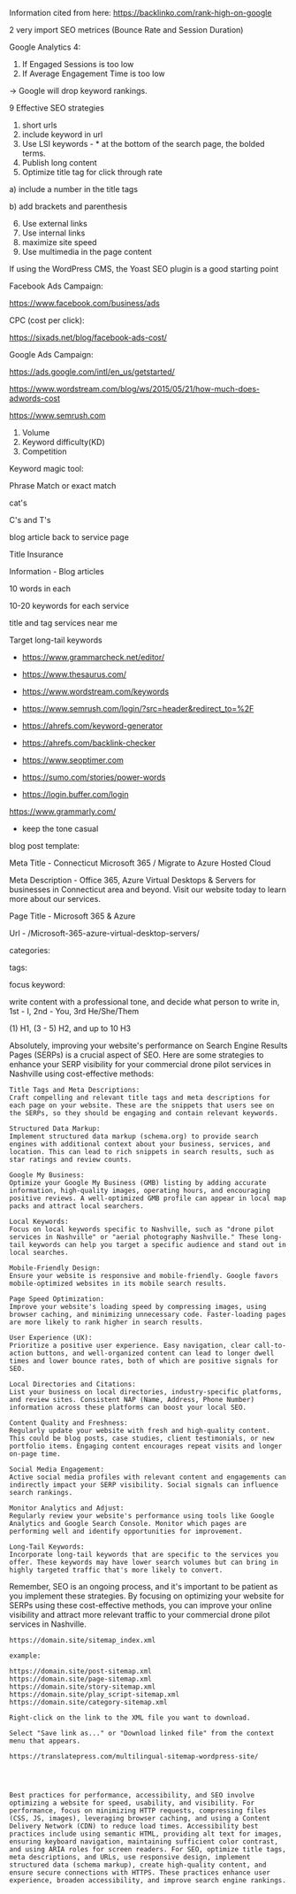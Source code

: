 Information cited from here: https://backlinko.com/rank-high-on-google

2 very import SEO metrices (Bounce Rate and Session Duration)

Google Analytics 4:

1) If Engaged Sessions is too low
2) If Average Engagement Time is too low

-> Google will drop keyword rankings.

9 Effective SEO strategies 

1. short urls
2. include keyword in url
3. Use LSI keywords - * at the bottom of the search page, the bolded terms.
4. Publish long content
5. Optimize title tag for click through rate

  a) include a number in the title tags
  
  b) add brackets and parenthesis 
  
6. Use external links
7. Use internal links
8. maximize site speed
9. Use multimedia in the page content

If using the WordPress CMS, the Yoast SEO plugin is a good starting point


Facebook Ads Campaign:

https://www.facebook.com/business/ads

CPC (cost per click): 

https://sixads.net/blog/facebook-ads-cost/


Google Ads Campaign: 

https://ads.google.com/intl/en_us/getstarted/

https://www.wordstream.com/blog/ws/2015/05/21/how-much-does-adwords-cost


https://www.semrush.com

1. Volume
2. Keyword difficulty(KD)
3. Competition

Keyword magic tool:

Phrase Match or exact match

cat's

C's and T's

blog article back to service page

Title Insurance


Information - Blog articles

10 words in each


10-20 keywords for each service

title and tag services near me

Target long-tail keywords

* https://www.grammarcheck.net/editor/
* https://www.thesaurus.com/
* https://www.wordstream.com/keywords

* https://www.semrush.com/login/?src=header&redirect_to=%2F

* https://ahrefs.com/keyword-generator
* https://ahrefs.com/backlink-checker

* https://www.seoptimer.com
* https://sumo.com/stories/power-words
* https://login.buffer.com/login



https://www.grammarly.com/

* keep the tone casual


blog post template:

Meta Title - Connecticut Microsoft 365 / Migrate to Azure Hosted Cloud

Meta Description - Office 365, Azure Virtual Desktops & Servers for businesses in Connecticut area and beyond. Visit our website today to learn more about our services.

Page Title - Microsoft 365 & Azure

Url - /Microsoft-365-azure-virtual-desktop-servers/


categories:


tags:


focus keyword:


write content with a professional tone, and decide what person to write in, 1st - I, 2nd - You, 3rd He/She/Them

(1) H1, (3 - 5) H2, and up to 10 H3

Absolutely, improving your website's performance on Search Engine Results Pages (SERPs) is a crucial aspect of SEO. Here are some strategies to enhance your SERP visibility for your commercial drone pilot services in Nashville using cost-effective methods:

    Title Tags and Meta Descriptions:
    Craft compelling and relevant title tags and meta descriptions for each page on your website. These are the snippets that users see on the SERPs, so they should be engaging and contain relevant keywords.

    Structured Data Markup:
    Implement structured data markup (schema.org) to provide search engines with additional context about your business, services, and location. This can lead to rich snippets in search results, such as star ratings and review counts.

    Google My Business:
    Optimize your Google My Business (GMB) listing by adding accurate information, high-quality images, operating hours, and encouraging positive reviews. A well-optimized GMB profile can appear in local map packs and attract local searchers.

    Local Keywords:
    Focus on local keywords specific to Nashville, such as "drone pilot services in Nashville" or "aerial photography Nashville." These long-tail keywords can help you target a specific audience and stand out in local searches.

    Mobile-Friendly Design:
    Ensure your website is responsive and mobile-friendly. Google favors mobile-optimized websites in its mobile search results.

    Page Speed Optimization:
    Improve your website's loading speed by compressing images, using browser caching, and minimizing unnecessary code. Faster-loading pages are more likely to rank higher in search results.

    User Experience (UX):
    Prioritize a positive user experience. Easy navigation, clear call-to-action buttons, and well-organized content can lead to longer dwell times and lower bounce rates, both of which are positive signals for SEO.

    Local Directories and Citations:
    List your business on local directories, industry-specific platforms, and review sites. Consistent NAP (Name, Address, Phone Number) information across these platforms can boost your local SEO.

    Content Quality and Freshness:
    Regularly update your website with fresh and high-quality content. This could be blog posts, case studies, client testimonials, or new portfolio items. Engaging content encourages repeat visits and longer on-page time.

    Social Media Engagement:
    Active social media profiles with relevant content and engagements can indirectly impact your SERP visibility. Social signals can influence search rankings.

    Monitor Analytics and Adjust:
    Regularly review your website's performance using tools like Google Analytics and Google Search Console. Monitor which pages are performing well and identify opportunities for improvement.

    Long-Tail Keywords:
    Incorporate long-tail keywords that are specific to the services you offer. These keywords may have lower search volumes but can bring in highly targeted traffic that's more likely to convert.

Remember, SEO is an ongoing process, and it's important to be patient as you implement these strategies. By focusing on optimizing your website for SERPs using these cost-effective methods, you can improve your online visibility and attract more relevant traffic to your commercial drone pilot services in Nashville.

    https://domain.site/sitemap_index.xml

    example:

    https://domain.site/post-sitemap.xml	
    https://domain.site/page-sitemap.xml	
    https://domain.site/story-sitemap.xml	
    https://domain.site/play_script-sitemap.xml	
    https://domain.site/category-sitemap.xml
    
    Right-click on the link to the XML file you want to download.
    
    Select "Save link as..." or "Download linked file" from the context menu that appears.
  
    https://translatepress.com/multilingual-sitemap-wordpress-site/




    Best practices for performance, accessibility, and SEO involve optimizing a website for speed, usability, and visibility. For performance, focus on minimizing HTTP requests, compressing files (CSS, JS, images), leveraging browser caching, and using a Content Delivery Network (CDN) to reduce load times. Accessibility best practices include using semantic HTML, providing alt text for images, ensuring keyboard navigation, maintaining sufficient color contrast, and using ARIA roles for screen readers. For SEO, optimize title tags, meta descriptions, and URLs, use responsive design, implement structured data (schema markup), create high-quality content, and ensure secure connections with HTTPS. These practices enhance user experience, broaden accessibility, and improve search engine rankings.

